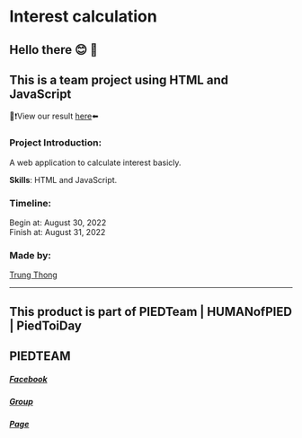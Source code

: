 # Interest calculation

## Hello there  :blush: 👋

## This is a team project using HTML and JavaScript
🎉❗View our result [here]()⬅️

### Project Introduction:

A web application to calculate interest basicly.

**Skills**: HTML and JavaScript. 

### Timeline:

Begin at: August 30, 2022 \
Finish at: August 31, 2022 

### Made by:

[Trung Thong](https://github.com/thongnt0208) 

---------------

### 
## This product is part of PIEDTeam | HUMANofPIED | PiedToiDay

## **PIEDTEAM** 
##### [Facebook](https://www.facebook.com/nomadic.lodestar/)
##### [Group](https://www.facebook.com/groups/318166702534463)
##### [Page](https://www.facebook.com/search/top?=pied%20t%E1%BB%9Bi%20%C4%91%C3%A2y)
